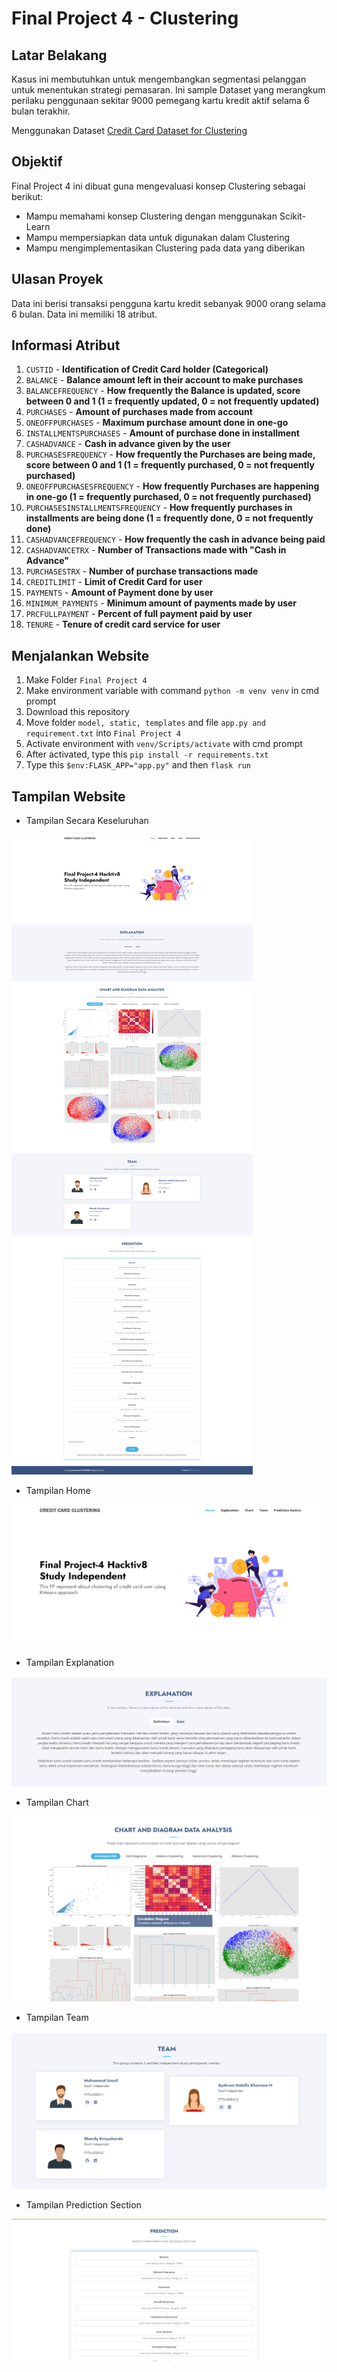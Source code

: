 # Final Project 4 - Clustering

## Latar Belakang  

Kasus ini membutuhkan untuk mengembangkan segmentasi pelanggan untuk menentukan strategi pemasaran. Ini sample Dataset yang merangkum perilaku penggunaan sekitar 9000 pemegang kartu kredit aktif selama 6 bulan terakhir. 

Menggunakan Dataset <a href="https://www.kaggle.com/arjunbhasin2013/ccdata">Credit Card Dataset for Clustering</a>

## Objektif

Final Project 4 ini dibuat guna mengevaluasi konsep Clustering sebagai berikut:
- Mampu memahami konsep Clustering dengan menggunakan Scikit-Learn
- Mampu mempersiapkan data untuk digunakan dalam Clustering
- Mampu mengimplementasikan Clustering pada data yang diberikan

## Ulasan Proyek

Data ini berisi transaksi pengguna kartu kredit sebanyak 9000 orang selama 6 bulan. Data ini memiliki 18 atribut.

## Informasi Atribut

1. `CUSTID` - **Identification of Credit Card holder (Categorical)**
2. `BALANCE` - **Balance amount left in their account to make purchases**
3. `BALANCEFREQUENCY` - **How frequently the Balance is updated, score between 0 and 1 (1 = frequently updated, 0 = not frequently updated)**
4. `PURCHASES` - **Amount of purchases made from account**
5. `ONEOFFPURCHASES` - **Maximum purchase amount done in one-go**
6. `INSTALLMENTSPURCHASES` - **Amount of purchase done in installment**
7. `CASHADVANCE` - **Cash in advance given by the user**
8. `PURCHASESFREQUENCY` - **How frequently the Purchases are being made, score between 0 and 1 (1 = frequently purchased, 0 = not frequently purchased)**
9. `ONEOFFPURCHASESFREQUENCY` - **How frequently Purchases are happening in one-go (1 = frequently purchased, 0 = not frequently purchased)**
10. `PURCHASESINSTALLMENTSFREQUENCY` - **How frequently purchases in installments are being done (1 = frequently done, 0 = not frequently done)**
11. `CASHADVANCEFREQUENCY` - **How frequently the cash in advance being paid**
12. `CASHADVANCETRX` - **Number of Transactions made with "Cash in Advance"**
13. `PURCHASESTRX` - **Number of purchase transactions made**
14. `CREDITLIMIT` - **Limit of Credit Card for user**
15. `PAYMENTS` - **Amount of Payment done by user**
16. `MINIMUM_PAYMENTS` - **Minimum amount of payments made by user**
17. `PRCFULLPAYMENT` - **Percent of full payment paid by user**
18. `TENURE` - **Tenure of credit card service for user**


## Menjalankan Website 
1. Make Folder `Final Project 4`
2. Make environment variable with command `python -m venv venv` in cmd prompt
3. Download this repository
4. Move folder `model, static, templates` and file `app.py and requirement.txt` into `Final Project 4`
5. Activate environment with `venv/Scripts/activate` with cmd prompt
6. After activated, type this `pip install -r requirements.txt`
7. Type this `$env:FLASK_APP="app.py"` and then `flask run`  

## Tampilan Website

- Tampilan Secara Keseluruhan
<img src="output/Overall.png">

- Tampilan Home
<img src="output/Tampilan1.png">

- Tampilan Explanation 
<img src="output/Tampilan2.png">

- Tampilan Chart
<img src="output/Tampilan3.png">

- Tampilan Team
<img src="output/Tampilan4.png">

- Tampilan Prediction Section
<img src="output/Tampilan5.png">
